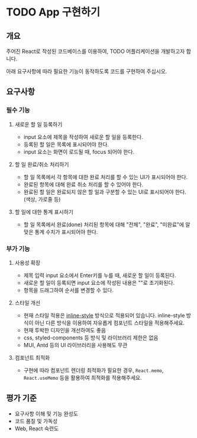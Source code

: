 # TODO App 구현하기

## 개요

주어진 React로 작성된 코드베이스를 이용하여, TODO 어플리케이션을 개발하고자 합니다.

아래 요구사항에 따라 필요한 기능이 동작하도록 코드를 구현하여 주십시오.

## 요구사항

### 필수 기능

1. 새로운 할 일 등록하기

   - input 요소에 제목을 작성하여 새로운 할 일을 등록한다.
   - 등록된 할 일은 목록에 표시되어야 한다.
   - input 요소는 화면이 로드될 때, focus 되어야 한다.

2. 할 일 완료/취소 처리하기

   - 할 일 목록에서 각 항목에 대한 완료 처리를 할 수 있는 UI가 표시되어야 한다.
   - 완료된 항목에 대해 완료 취소 처리를 할 수 있어야 한다.
   - 완료된 할 일은 완료되지 않은 할 일과 구분할 수 있는 UI로 표시되어야 한다. (색상, 가로줄 등)

3. 할 일에 대한 통계 표시하기

   - 할 일 목록에서 완료(done) 처리된 항목에 대해 "전체", "완료", "미완료"에 알맞은 통계 수치가 표시되어야 한다.

### 부가 기능

1. 사용성 확장

   - 제목 입력 input 요소에서 Enter키를 누를 때, 새로운 할 일이 등록된다.
   - 새로운 할 일이 등록되면 input 요소에 작성된 내용은 ""로 초기화된다.
   - 항목을 드래그하여 순서를 변경할 수 있다.

2. 스타일 개선

   - 현재 스타일 적용은 [inline-style](https://ko.reactjs.org/docs/dom-elements.html#style) 방식으로 적용되어 있습니다. inline-style 방식이 아닌 다른 방식을 이용하여 자유롭게 컴포넌트 스타일을 적용해주세요.
   - 현재 투박한 디자인을 개선하여도 좋음
   - css, styled-components 등 방식 및 라이브러리 제한은 없음
   - MUI, Antd 등의 UI 라이브러리을 사용해도 무관

3. 컴포넌트 최적화

   - 구현에 따라 컴포넌트 렌더링 최적화가 필요한 경우, `React.memo`, `React.useMemo` 등을 활용하여 최적화를 적용해주세요.

## 평가 기준

- 요구사항 이해 및 기능 완성도
- 코드 품질 및 가독성
- Web, React 숙련도

